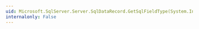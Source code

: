 ```yaml
---
uid: Microsoft.SqlServer.Server.SqlDataRecord.GetSqlFieldType(System.Int32)
internalonly: False
---
```

